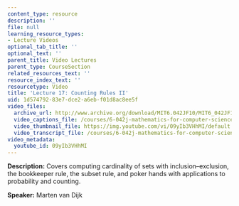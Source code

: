 ```yaml
---
content_type: resource
description: ''
file: null
learning_resource_types:
- Lecture Videos
optional_tab_title: ''
optional_text: ''
parent_title: Video Lectures
parent_type: CourseSection
related_resources_text: ''
resource_index_text: ''
resourcetype: Video
title: 'Lecture 17: Counting Rules II'
uid: 1d574792-83e7-dce2-a6eb-f01d8ac8ee5f
video_files:
  archive_url: http://www.archive.org/download/MIT6.042JF10/MIT6_042JF10_lec17_300k.mp4
  video_captions_file: /courses/6-042j-mathematics-for-computer-science-fall-2010/a88d59facb1857729431bc6366c0b047_09yIb3VHhMI.vtt
  video_thumbnail_file: https://img.youtube.com/vi/09yIb3VHhMI/default.jpg
  video_transcript_file: /courses/6-042j-mathematics-for-computer-science-fall-2010/545c0e4f7df07d15c4fbf6d3d0ed77dc_09yIb3VHhMI.pdf
video_metadata:
  youtube_id: 09yIb3VHhMI
---
```


**Description:** Covers computing cardinality of sets with inclusion–exclusion, the bookkeeper rule, the subset rule, and poker hands with applications to probability and counting.

**Speaker:** Marten van Dijk
